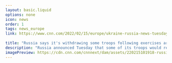 ```yaml
---
layout: basic.liquid
options: none
icon: news
order: 1
tags: news_europe
link: https://www.cnn.com/2022/02/15/europe/ukraine-russia-news-tuesday-troop-pullback-intl/index.html
            
title: "Russia says it's withdrawing some troops following exercises around Ukraine, but major drills continue"
description: "Russia announced Tuesday that some of its troops would return to base after completing recent drills, but stressed that other major military exercises would continue."
imagePreview: https://cdn.cnn.com/cnnnext/dam/assets/220215101918-russian-troops-exit-handout-video-synd-2.jpg
---
```

